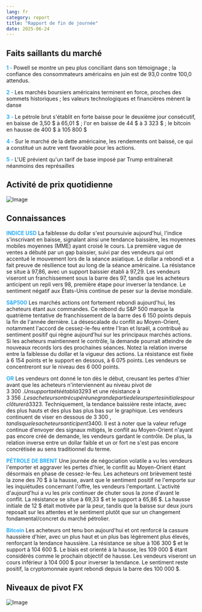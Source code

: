 ```yaml
---
lang: fr
category: report
title: "Rapport de fin de journée"
date: 2025-06-24
---
```



<h2>Faits saillants du marché</h2>
<strong style="color: #2caef7;">1 - </strong> Powell se montre un peu plus conciliant dans son témoignage ; la confiance des consommateurs américains en juin est de 93,0 contre 100,0 attendus.

<strong style="color: #2caef7;">2 - </strong> Les marchés boursiers américains terminent en force, proches des sommets historiques ; les valeurs technologiques et financières mènent la danse

<strong style="color: #2caef7;">3 - </strong> Le pétrole brut s'établit en forte baisse pour le deuxième jour consécutif, en baisse de 3,50 $ à 65,01 $ ; l'or en baisse de 44 $ à 3 323 $ ; le bitcoin en hausse de 400 $ à 105 800 $

<strong style="color: #2caef7;">4 - </strong> Sur le marché de la dette américaine, les rendements ont baissé, ce qui a constitué un autre vent favorable pour les actions.

<strong style="color: #2caef7;">5 - </strong> L'UE prévient qu'un tarif de base imposé par Trump entraînerait néanmoins des représailles



<h2>Activité de prix quotidienne</h2>
<img src="https://markleighedu.github.io/img/Jun-2025/24-Jun-2025/price.jpg" alt="Image"/>

<h2>Connaissances</h2>
<strong style="color: #2caef7;">INDICE USD</strong> La faiblesse du dollar s'est poursuivie aujourd'hui, l'indice s'inscrivant en baisse, signalant ainsi une tendance baissière, les moyennes mobiles moyennes (MME) ayant croisé le cours. La première vague de ventes a débuté par un gap baissier, suivi par des vendeurs qui ont accentué le mouvement lors de la séance asiatique. Le dollar a rebondi et a fait preuve de résilience tout au long de la séance américaine. La résistance se situe à 97,86, avec un support baissier établi à 97,29. Les vendeurs viseront un franchissement sous la barre des 97, tandis que les acheteurs anticipent un repli vers 98, première étape pour inverser la tendance. Le sentiment négatif aux États-Unis continue de peser sur la devise mondiale.

<strong style="color: #2caef7;">S&P500</strong> Les marchés actions ont fortement rebondi aujourd'hui, les acheteurs étant aux commandes. Ce rebond du S&P 500 marque la quatrième tentative de franchissement de la barre des 6 150 points depuis la fin de l'année dernière. La désescalade du conflit au Moyen-Orient, notamment l'accord de cessez-le-feu entre l'Iran et Israël, a contribué au sentiment positif qui règne aujourd'hui sur les principaux marchés actions. Si les acheteurs maintiennent le contrôle, la demande pourrait atteindre de nouveaux records lors des prochaines séances. Notez la relation inverse entre la faiblesse du dollar et la vigueur des actions. La résistance est fixée à 6 154 points et le support en dessous, à 6 075 points. Les vendeurs se concentreront sur le niveau des 6 000 points.

<strong style="color: #2caef7;">OR</strong> Les vendeurs ont donné le ton dès le début, creusant les pertes d'hier avant que les acheteurs n'interviennent au niveau pivot de 3 300 $. Un support a été établi à 3 293 $ et une résistance à 3 356 $. Les acheteurs ont récupéré une grande partie de leurs pertes initiales pour clôturer à 3 323 $. Techniquement, la tendance baissière reste intacte, avec des plus hauts et des plus bas plus bas sur le graphique. Les vendeurs continuent de viser en dessous de 3 300 $, tandis que les acheteurs anticipent 3 400 $. Il est à noter que la valeur refuge continue d'envoyer des signaux mitigés, le conflit au Moyen-Orient n'ayant pas encore créé de demande, les vendeurs gardant le contrôle. De plus, la relation inverse entre un dollar faible et un or fort ne s'est pas encore concrétisée au sens traditionnel du terme.

<strong style="color: #2caef7;">PÉTROLE DE BRENT</strong> Une journée de négociation volatile a vu les vendeurs l'emporter et aggraver les pertes d'hier, le conflit au Moyen-Orient étant désormais en phase de cessez-le-feu. Les acheteurs ont brièvement testé la zone des 70 $ à la hausse, avant que le sentiment positif ne l'emporte sur les inquiétudes concernant l'offre, les vendeurs l'emportant. L'activité d'aujourd'hui a vu les prix continuer de chuter sous la zone d'avant le conflit. La résistance se situe à 69,33 $ et le support à 65,86 $. La hausse initiale de 12 $ était motivée par la peur, tandis que la baisse sur deux jours reposait sur les attentes et le sentiment plutôt que sur un changement fondamental/concret du marché pétrolier.

<strong style="color: #2caef7;">Bitcoin</strong> Les acheteurs ont tenu bon aujourd'hui et ont renforcé la cassure haussière d'hier, avec un plus haut et un plus bas légèrement plus élevés, renforçant la tendance haussière. La résistance se situe à 106 300 $ et le support à 104 600 $. Le biais est orienté à la hausse, les 109 000 $ étant considérés comme le prochain objectif de hausse. Les vendeurs viseront un cours inférieur à 104 000 $ pour inverser la tendance. Le sentiment reste positif, la cryptomonnaie ayant rebondi depuis la barre des 100 000 $.



<h2>Niveaux de pivot FX</h2>
<img src="https://markleighedu.github.io/img/Jun-2025/24-Jun-2025/pivot.jpg" alt="Image"/>